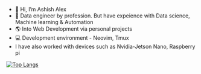 - 👋 Hi, I’m Ashish Alex 
- :wrench: Data engineer by profession. But have expeience with Data science, Machine learning & Automation
- :earth_americas: Into Web Development via personal projects
- 💻 Development environment - Neovim, Tmux
- I have also worked with devices such as Nvidia-Jetson Nano, Raspberry pi

[![Top Langs](https://github-readme-stats.vercel.app/api/top-langs/?username=ashish10alex&hide=php)](https://github.com/ashish10alex)

